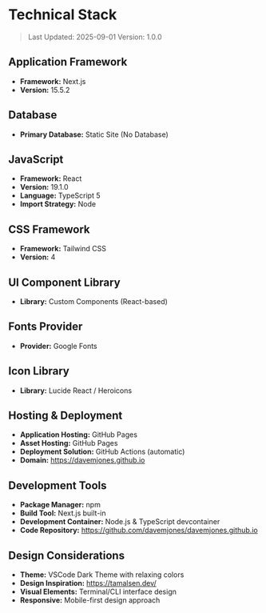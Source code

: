 # Technical Stack

> Last Updated: 2025-09-01
> Version: 1.0.0

## Application Framework

- **Framework:** Next.js
- **Version:** 15.5.2

## Database

- **Primary Database:** Static Site (No Database)

## JavaScript

- **Framework:** React
- **Version:** 19.1.0
- **Language:** TypeScript 5
- **Import Strategy:** Node

## CSS Framework

- **Framework:** Tailwind CSS
- **Version:** 4

## UI Component Library

- **Library:** Custom Components (React-based)

## Fonts Provider

- **Provider:** Google Fonts

## Icon Library

- **Library:** Lucide React / Heroicons

## Hosting & Deployment

- **Application Hosting:** GitHub Pages
- **Asset Hosting:** GitHub Pages
- **Deployment Solution:** GitHub Actions (automatic)
- **Domain:** https://davemjones.github.io

## Development Tools

- **Package Manager:** npm
- **Build Tool:** Next.js built-in
- **Development Container:** Node.js & TypeScript devcontainer
- **Code Repository:** https://github.com/davemjones/davemjones.github.io

## Design Considerations

- **Theme:** VSCode Dark Theme with relaxing colors
- **Design Inspiration:** https://tamalsen.dev/
- **Visual Elements:** Terminal/CLI interface design
- **Responsive:** Mobile-first design approach